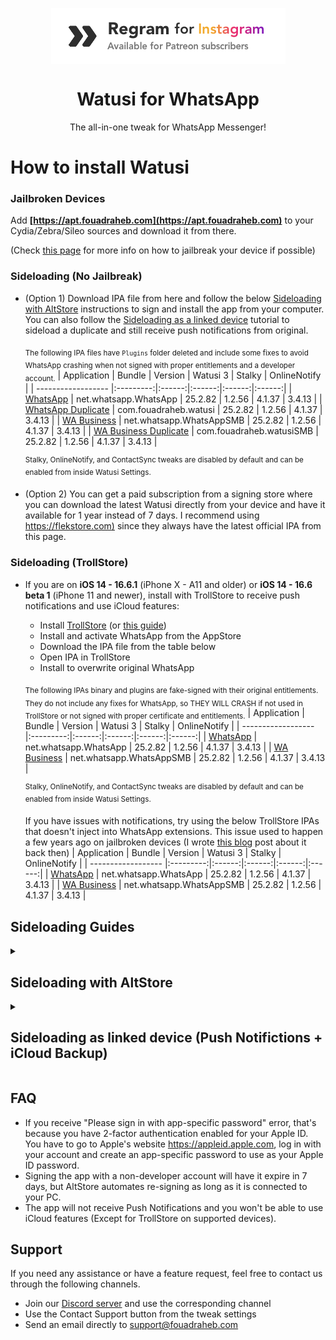 [SL-WA]: https://archive.org/download/watusi3_1.2.56/net.whatsapp.WhatsApp_25.2.82_watusi3_1.2.56_sl.ipa
[SL-SMB]: https://archive.org/download/watusi3_1.2.56/net.whatsapp.WhatsAppSMB_25.2.82_watusi3_1.2.56_sl.ipa
[SL-WA-Duplicate]: https://archive.org/download/watusi3_1.2.56/com.fouadraheb.watusi_25.2.82_watusi3_1.2.56_sl.ipa
[SL-SMB-Duplicate]: https://archive.org/download/watusi3_1.2.56/com.fouadraheb.watusiSMB_25.2.82_watusi3_1.2.56_sl.ipa

[TS-WA]: https://archive.org/download/watusi3_1.2.56/net.whatsapp.WhatsApp_25.2.82_watusi3_1.2.56_ts.ipa
[TS-SMB]: https://archive.org/download/watusi3_1.2.56/net.whatsapp.WhatsAppSMB_25.2.82_watusi3_1.2.56_ts.ipa
[TS-WA-NoPlugins]: https://archive.org/download/watusi3_1.2.56/net.whatsapp.WhatsApp_25.2.82_watusi3_1.2.56_ts_noplugs.ipa
[TS-SMB-NoPlugins]: https://archive.org/download/watusi3_1.2.56/net.whatsapp.WhatsAppSMB_25.2.82_watusi3_1.2.56_ts_noplugs.ipa

[builds-io-watusi]: https://builds.io/apps/watusi/?aid=1025553
[builds-io-watusi-duplicate]: https://builds.io/apps/duplicatewhatsappwatusi/?aid=1025553
[builds-io-watusi-business]: https://builds.io/apps/whatsappb/?aid=1025553

[flekstore-link]: https://flekstore.com/wa
[mega-folder-link]: https://mega.nz/folder/UPgADK5L#zpS9_Cjr1jAwFYIheg6HDQ

<p align="center">
<a href="https://patreon.com/FouadRaheb">
<img align="center" src="images/regram.png">
</a>
</p>


<h1 align="center">
Watusi for WhatsApp
</h1>
<p align="center">
The all-in-one tweak for WhatsApp Messenger!
</p>

# How to install Watusi

### Jailbroken Devices

Add __[https://apt.fouadraheb.com](https://apt.fouadraheb.com)__ to your Cydia/Zebra/Sileo sources and download it from there. 

(Check [this page](https://appledb.dev/device-selection/) for more info on how to jailbreak your device if possible)

### Sideloading (No Jailbreak)

* (Option 1) Download IPA file from here and follow the below [Sideloading with AltStore](#sideloading-with-altstore) instructions to sign and install the app from your computer. You can also follow the [Sideloading as a linked device](#sideloading-as-linked-device-push-notifictions--icloud-backup) tutorial to sideload a duplicate and still receive push notifications from original.

    <sub>The following IPA files have `Plugins` folder deleted and include some fixes to avoid WhatsApp crashing when not signed with proper entitlements and a developer account.</sub>
    | Application | Bundle | Version | Watusi 3 | Stalky | OnlineNotify |
    | ------------------ |:---------:|:------:|:------:|:------:|:------:|
    | [WhatsApp][SL-WA] | net.whatsapp.WhatsApp | 25.2.82 | 1.2.56 | 4.1.37 | 3.4.13 |
    | [WhatsApp Duplicate][SL-WA-Duplicate] | com.fouadraheb.watusi | 25.2.82 | 1.2.56 | 4.1.37 | 3.4.13 |
    | [WA Business][SL-SMB] | net.whatsapp.WhatsAppSMB | 25.2.82 | 1.2.56 | 4.1.37 | 3.4.13 |
    | [WA Business Duplicate][SL-SMB-Duplicate] | com.fouadraheb.watusiSMB | 25.2.82 | 1.2.56 | 4.1.37 | 3.4.13 |

    <sup>Stalky, OnlineNotify, and ContactSync tweaks are disabled by default and can be enabled from inside Watusi Settings.</sup>
    
* (Option 2) You can get a paid subscription from a signing store where you can download the latest Watusi directly from your device and have it available for 1 year instead of 7 days. I recommend using [https://flekstore.com)][flekstore-link] since they always have the latest official IPA from this page.

### Sideloading (TrollStore)
* If you are on <b>iOS 14 - 16.6.1</b> (iPhone X - A11 and older) or <b>iOS 14 - 16.6 beta 1</b> (iPhone 11 and newer), install with TrollStore to receive push notifications and use iCloud features:

    * Install [TrollStore](https://github.com/opa334/TrollStore) (or [this guide](https://ios.cfw.guide/installing-trollstore/))
    * Install and activate WhatsApp from the AppStore
    * Download the IPA file from the table below
    * Open IPA in TrollStore
    * Install to overwrite original WhatsApp


    <sub>The following IPAs binary and plugins are fake-signed with their original entitlements. They do not include any fixes for WhatsApp, so THEY WILL CRASH if not used in TrollStore or not signed with proper certificate and entitlements.</sub>
    | Application | Bundle | Version | Watusi 3 | Stalky | OnlineNotify |
    | ------------------ |:---------:|:------:|:------:|:------:|:------:|
    | [WhatsApp][TS-WA] | net.whatsapp.WhatsApp | 25.2.82 | 1.2.56 | 4.1.37 | 3.4.13 |
    | [WA Business][TS-SMB] | net.whatsapp.WhatsAppSMB | 25.2.82 | 1.2.56 | 4.1.37 | 3.4.13 |
    
    <sup>Stalky, OnlineNotify, and ContactSync tweaks are disabled by default and can be enabled from inside Watusi Settings.</sup>

    If you have issues with notifications, try using the below TrollStore IPAs that doesn't inject into WhatsApp extensions. This issue used to happen a few years ago on jailbroken devices (I wrote [this blog](https://blog.fouadraheb.com/posts/service-extension-notifications/#how-they-are-related) post about it back then)
    | Application | Bundle | Version | Watusi 3 | Stalky | OnlineNotify |
    | ------------------ |:---------:|:------:|:------:|:------:|:------:|
    | [WhatsApp][TS-WA-NoPlugins] | net.whatsapp.WhatsApp | 25.2.82 | 1.2.56 | 4.1.37 | 3.4.13 |
    | [WA Business][TS-SMB-NoPlugins] | net.whatsapp.WhatsAppSMB | 25.2.82 | 1.2.56 | 4.1.37 | 3.4.13 |
    

## Sideloading Guides

<details>
<summary><h2>Sideloading with AltStore</h2></summary>

### Requirements

1. A computer running macOS or Windows
2. Internet connection
3. Apple ID (email & password)
4. If you are on iOS 16, you may need to enable Developer Mode. (Settings > Privacy & Security > Developer Mode)

### AltStore

* Download and install AltServer from [here](https://altstore.io)

* Right-click on the AltServer icon with your phone connected and choose "Install AltStore", then the name of your phone. When prompted sign in with your Apple ID. Two-factor Authentication is supported, but app-specific passwords are not.

* Make sure no other WhatsApp with the same bundle identifier is installed. (net.whatsapp.WhatsApp if you chose the original IPA or com.fouadraheb.watusi for the duplicate)

* If you have AltStore Beta, you can add our AltStore source (https://altstore.fouadraheb.com) and download apps directly from AltStore.

* If you don't have access to AltStore sources, download the IPA file from the link above and copy it to your phone, using iCloud Drive, AirDrop, or any other method. Open AltStore and navigate to the "My Apps" tab. Choose the plus in the top right corner and open the IPA file. When prompted sign in with your Apple ID. Two-factor Authentication is supported, but app-specific passwords are not.
</details>

<details>
<summary><h2>Sideloading as linked device (Push Notifictions + iCloud Backup)</h2></summary>

Since WhatsApp added the option to link a device on mobile, you can now use the original WhatsApp from the AppStore and install Watusi IPA as a duplicate and link your original WhatsApp to it.

* Install and activate original WhatsApp from the AppStore
* Download and install [duplicated Watusi IPA](#sideloading-no-jailbreak) from the table above.
* Enable Watusi's `Local Notifications` feature on your duplicate to keep the app active while linking.
  * Open duplicated Watusi, from the welcome screen, tap 3 times on the animated image and select `Watusi` preferences, go to the `Notifications` section and activate `Enable Local Notifications`, and set it to `Audio`.
* Move back to the welcome screen, tap `Agree and Continue`, and click on `Link this device` to get the QR Code. Screenshot this code and send it to another device. (Keep Watusi open in background)
* Switch to your original WhatsApp
  * Go to `Settings > Linked Devices > Link a Device`
  * Scan the QR code from your other device and wait for it to link and load your chats. The QR code is only valid for less than a minute.
* Disable `Enable Local Notifications` feature from your duplicated app Watusi settings. Keeping it enabled is known to cause a logout and will require linking again.

You will now receive notifications from your original WhatsApp and use the duplicated app with Watusi and other tweaks.

Tips:
* You can remove the original WhatsApp from your home screen so you only use the duplicated app.
* You can create automation from the Shortcuts app to have your duplicated app open automatically when opening the original WhatsApp (especially from notifications).
* Turn off the notifications for the duplicated app from iOS notifications settings so you don't receive notifications when the duplicate is in the background.
* Make sure to open the original WhatsApp from time to time to keep chats in sync and backed up to iCloud.

</details>

## FAQ
* If you receive "Please sign in with app-specific password" error, that's because you have 2-factor authentication enabled for your Apple ID. You have to go to Apple's website https://appleid.apple.com, log in with your account and create an app-specific password to use as your Apple ID password.
* Signing the app with a non-developer account will have it expire in 7 days, but AltStore automates re-signing as long as it is connected to your PC.
* The app will not receive Push Notifications and you won't be able to use iCloud features (Except for TrollStore on supported devices).

## Support
If you need any assistance or have a feature request, feel free to contact us through the following channels.
* Join our [Discord server](https://discord.gg/8z3zY93) and use the corresponding channel
* Use the Contact Support button from the tweak settings
* Send an email directly to [support@fouadraheb.com](https://fouadraheb.com/)

